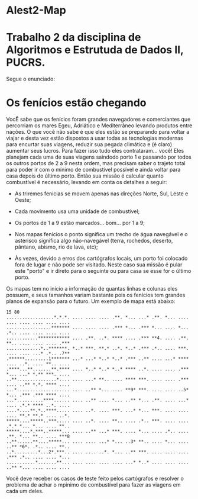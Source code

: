 # Alest2-Map

# Trabalho 2 da disciplina de Algoritmos e Estrutuda de Dados II, PUCRS.

Segue o enunciado:

# Os fenícios estão chegando
VocÊ sabe que os fenícios foram grandes navegadores e comerciantes que percorriam os mares Egeu, Adriático e Mediterrâneo levando produtos entre nações. O que você não sabe é que eles estão se preparando para voltar a viajar e desta vez estão dispostos a usar todas as tecnologias modernas para encurtar suas viagens, reduzir sua pegada climática e (é claro) aumentar seus lucros.
    Para fazer isso tudo eles contrataram... você! Eles planejam cada uma de suas viagens saindodo porto 1 e passando por todos os outros portos de 2 a 9 nesta ordem, mas precisam saber o trajeto total para poder ir com o mínimo de combustível possível e ainda voltar para casa depois do último porto. Então sua missão é calcular quanto combustível é necessário, levando em conta os detalhes a seguir: 
    
   - As triremes fenícias se movem apenas nas direções Norte, Sul, Leste e Oeste;
    
   - Cada movimento usa uma unidade de combustível;
    
   - Os portos de 1 a 9 estão marcados... bom... por 1 a 9;
    
   - Nos mapas fenícios o ponto significa um trecho de água navegável e o asterisco significa algo não-navegável (terra, rochedos, deserto, pântano, abismo, rio de lava, etc);
    
   - Às vezes, devido a erros dos cartógrafos locais, um porto foi colocado fora de lugar e não pode ser visitado. Neste caso sua missão é pular este "porto" e ir direto para o seguinte ou para casa se esse for o último porto.
    
Os mapas tem no início a informação de quantas linhas e colunas eles possuem, e seus tamanhos variam bastante pois os fenícios tem grandes planos de expansão para o futuro. Um exemplo de mapa está abaixo:

    15 80
    ..................*.*.*. .... .... .... .**. *... ...* .**. *... .... .... .... .... .... ....
    .................******* .... .... .... .*** *... .*** *... .... *... .*.. .... .... .... ....
    ............************ .... .**. ..*. **** .... .*** **4. .... .**. **.. .... .... .... .***
    .............*..*******. *..* ***. **.* ..*. *..* .*** .*.. .... ***. .... .... ...* .*.. .7**
    .******.........1******* ...* ...* *..* *..* .*** ..** .... ...* **** .... ..*. .... **.. ....
    .****...**.......**.**** .... *..* *..* *..* **** ..*. .... .... .*** *... ...* *.** ***. ....
    ..**...............*.... .... ...* **.. .... **** ***. .... .... .*** .... ..** *.*. **** ....
    ...*.................... .... ..** *... .... **9* ***. .... .... ..5* *... .*** .*** **** ....
    ...*..........****...... .... ..** .... *... ..** *... .**. .... ...* .... .*.* **** ..*. ....
    ....*....**.*..****..... .... ..*. .... ***. ...* *... ***. .... .... .... **.* **.* .... ..*.
    *****....*****..***..... .... ..*. .... **.. .... .*.. ***. .... .... .*.* *... *... .... **..
    *****....*.***..*****... .... ..** ...* ***. .... *... .... .*.. .... .**. *... **.. .... ***8
    ..**......**....*****... .... .... ...* *... ..3* **.. .... *... .... ..** *6*. .*.. .... **..
    ..*.........*...2*.***.. .... .... ..*. *... ..** ***. .... .... .... .*** .*.. .... .... *...
    ...........*.......**... .... .... .... .... ...* *..* .... .... .... ..** *... .... .... ....

   Você deve receber os casos de teste feito pelos cartógrafos e resolver o problema de achar o mpinimo de combustível para fazer as viagens em cada um deles.
